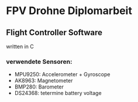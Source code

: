 # FPV Drohne Diplomarbeit

## Flight Controller Software
written in C <br>


### verwendete Sensoren:
* MPU9250: Accelerometer + Gyroscope
* AK8963: Magnetometer
* BMP280: Barometer
* DS24368: tetermine battery voltage

